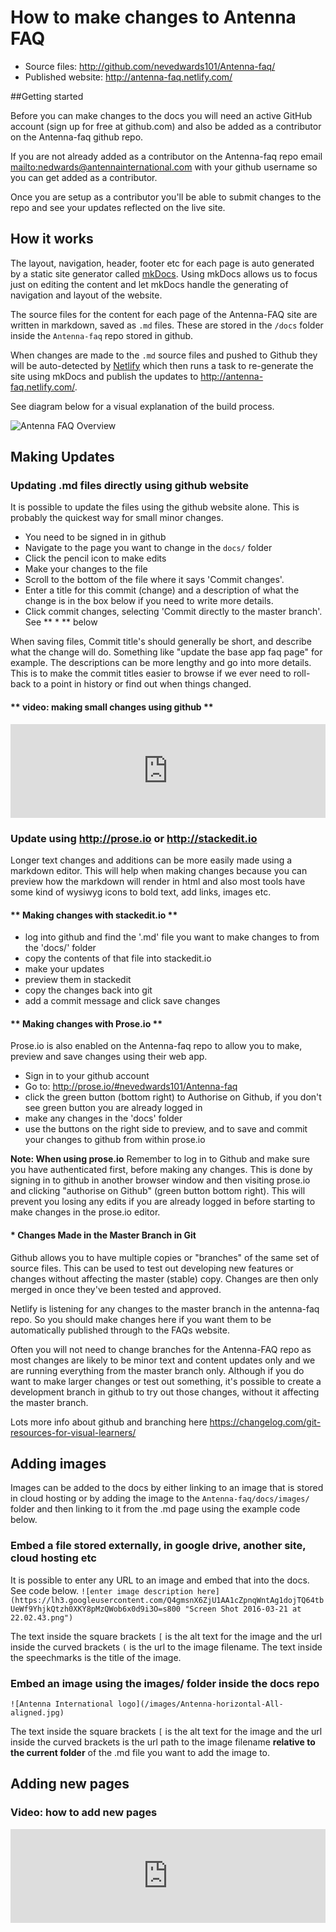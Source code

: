 # How to make changes to Antenna FAQ

- Source files: <http://github.com/nevedwards101/Antenna-faq/>
- Published website:  <http://antenna-faq.netlify.com/>

##Getting started

Before you can make changes to the docs you will need an active GitHub account (sign up for free at github.com) and also be added as a contributor on the Antenna-faq github repo. 

If you are not already added as a contributor on the Antenna-faq repo email <mailto:nedwards@antennainternational.com> with your github username so you can get added as a contributor.

Once you are setup as a contributor you'll be able to submit changes to the repo and see your updates reflected on the live site. 

## How it works


The layout, navigation, header, footer etc for each page is auto generated by a static site generator called [mkDocs](www.mkdocs.org/). Using mkDocs allows us to focus just on editing the content and let mkDocs handle the generating of navigation and layout of the website.

The source files for the content for each page of the Antenna-FAQ site are written in markdown, saved as `.md` files. 
These are stored in the `/docs` folder inside the `Antenna-faq` repo stored in github.

When changes are made to the `.md` source files and pushed to Github they will be auto-detected by [Netlify](https://www.netlify.com/) which then runs a task to re-generate the site using mkDocs and publish the updates to http://antenna-faq.netlify.com/.

See diagram below for a visual explanation of the build process.

![Antenna FAQ Overview](/images/antenna-faq-overview.svg)


## Making Updates

### Updating .md files directly using github website

It is possible to update the files using the github website alone. 
This is probably the quickest way for small minor changes.

+ You need to be signed in in github
+ Navigate to the page you want to change in the `docs/` folder
+ Click the pencil icon to make edits
+ Make your changes to the file
+ Scroll to the bottom of the file where it says 'Commit changes'. 
+ Enter a title for this commit (change) and a description of what the change is in the box below if you need to write more details.
+ Click commit changes,  selecting  'Commit directly to the master branch'.  See ** * ** below

When saving files, Commit title's should generally be short, and describe what the change will do. Something like "update the base app faq page" for example. 
The descriptions can be more lengthy and go into more details. 
This is to make the commit titles easier to browse if we ever need to roll-back to a point in history or find out when things changed.

#### ** video: making small changes using github **
<iframe name='quickcast' src='http://quick.as/embed/1djlub8yo' scrolling='no' frameborder='0' width='100%' allowfullscreen></iframe><script src='http://quick.as/embed/script/1.65'></script>

### Update using <http://prose.io> or <http://stackedit.io>

Longer text changes and additions can be more easily made using a markdown editor. This will help when making changes because you can preview how the markdown will render in html and also most tools have some kind of wysiwyg icons to bold text, add links, images etc. 

#### ** Making changes with stackedit.io **

+ log into github and find the '.md' file you want to make changes to from the 'docs/' folder
+ copy the contents of that file into stackedit.io
+ make your updates
+ preview them in stackedit
+ copy the changes back into git
+ add a commit message and click save changes

#### ** Making changes with Prose.io **
Prose.io is also enabled on the Antenna-faq repo to allow you to make, preview and save changes using their web app.

+ Sign in to your github account
+ Go to: http://prose.io/#nevedwards101/Antenna-faq
+ click the green button (bottom right) to Authorise on Github, if you don't see green button you are already logged in
+ make any changes in the 'docs' folder
+ use the buttons on the right side to preview, and to save and commit your changes to github from within prose.io

**Note: When using prose.io** 
Remember to log in to Github and make sure you have authenticated first, before making any changes. 
This is done by signing in to github in another browser window and then visiting prose.io and clicking "authorise on Github" (green button bottom right). 
This will prevent you losing any edits if you are already logged in before starting to make changes in the prose.io editor.

#### * Changes Made in the Master Branch in Git
Github allows you to have multiple copies or "branches" of the same set of source files. This can be used to test out developing new features or changes without affecting the master (stable) copy. Changes are then only merged in once they've been tested and approved. 

Netlify is listening for any changes to the master branch in the antenna-faq repo. So you should make changes here if you want them to be automatically published through to the FAQs website.

Often you will not need to change branches for the Antenna-FAQ repo as most changes are likely to be minor text and content updates only and we are running everything from the master branch only. Although if you do want to make larger changes or test out something, it's possible to create a development branch in github to try out those changes, without it affecting the master branch.

Lots more info about github and branching here <https://changelog.com/git-resources-for-visual-learners/>


## Adding images

Images can be added to the docs by either linking to an image that is stored in cloud hosting or by adding the image to the `Antenna-faq/docs/images/` folder and then linking to it from the .md page using the example code below.

### Embed a file stored externally, in google drive, another site, cloud hosting etc
It is possible to enter any URL to an image and embed that into the docs. See code below.
    ```![enter image description here](https://lh3.googleusercontent.com/Q4gmsnX6ZjU1AA1cZpnqWntAg1dojTQ64tbUeWf9YhjkQtzh0XKY8pMzQWob6x0d9i3O=s800 "Screen Shot 2016-03-21 at 22.02.43.png")```

The text inside the square brackets `[` is the alt text for the image and the url inside the curved brackets `(` is the url to the image filename. The text inside the speechmarks is the title of the image.

### Embed an image using the images/ folder inside the docs repo
    ![Antenna International logo](/images/Antenna-horizontal-All-aligned.jpg)
The text inside the square brackets `[` is the alt text for the image and the url inside the curved brackets is the url path to the image filename **relative to the current folder** of the .md file you want to add the image to.

## Adding new pages
### Video: how to add new pages

<iframe name='quickcast' src='http://quick.as/embed/x2wytnglw' scrolling='no' frameborder='0' width='100%' allowfullscreen></iframe><script src='http://quick.as/embed/script/1.65'></script>
